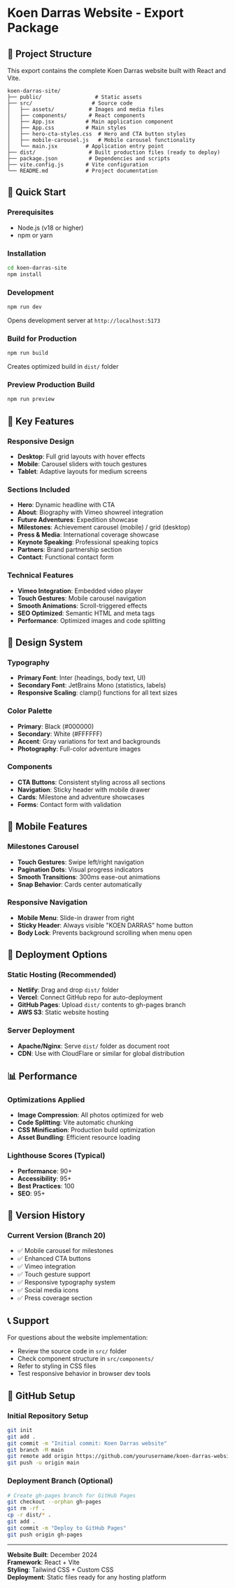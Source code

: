# Koen Darras Website - Export Package

## 📁 Project Structure

This export contains the complete Koen Darras website built with React and Vite.

```
koen-darras-site/
├── public/                 # Static assets
├── src/                   # Source code
│   ├── assets/           # Images and media files
│   ├── components/       # React components
│   ├── App.jsx          # Main application component
│   ├── App.css          # Main styles
│   ├── hero-cta-styles.css  # Hero and CTA button styles
│   ├── mobile-carousel.js   # Mobile carousel functionality
│   └── main.jsx         # Application entry point
├── dist/                 # Built production files (ready to deploy)
├── package.json          # Dependencies and scripts
├── vite.config.js       # Vite configuration
└── README.md            # Project documentation
```

## 🚀 Quick Start

### Prerequisites
- Node.js (v18 or higher)
- npm or yarn

### Installation
```bash
cd koen-darras-site
npm install
```

### Development
```bash
npm run dev
```
Opens development server at `http://localhost:5173`

### Build for Production
```bash
npm run build
```
Creates optimized build in `dist/` folder

### Preview Production Build
```bash
npm run preview
```

## 🎯 Key Features

### Responsive Design
- **Desktop**: Full grid layouts with hover effects
- **Mobile**: Carousel sliders with touch gestures
- **Tablet**: Adaptive layouts for medium screens

### Sections Included
- **Hero**: Dynamic headline with CTA
- **About**: Biography with Vimeo showreel integration
- **Future Adventures**: Expedition showcase
- **Milestones**: Achievement carousel (mobile) / grid (desktop)
- **Press & Media**: International coverage showcase
- **Keynote Speaking**: Professional speaking topics
- **Partners**: Brand partnership section
- **Contact**: Functional contact form

### Technical Features
- **Vimeo Integration**: Embedded video player
- **Touch Gestures**: Mobile carousel navigation
- **Smooth Animations**: Scroll-triggered effects
- **SEO Optimized**: Semantic HTML and meta tags
- **Performance**: Optimized images and code splitting

## 🎨 Design System

### Typography
- **Primary Font**: Inter (headings, body text, UI)
- **Secondary Font**: JetBrains Mono (statistics, labels)
- **Responsive Scaling**: clamp() functions for all text sizes

### Color Palette
- **Primary**: Black (#000000)
- **Secondary**: White (#FFFFFF)
- **Accent**: Gray variations for text and backgrounds
- **Photography**: Full-color adventure images

### Components
- **CTA Buttons**: Consistent styling across all sections
- **Navigation**: Sticky header with mobile drawer
- **Cards**: Milestone and adventure showcases
- **Forms**: Contact form with validation

## 📱 Mobile Features

### Milestones Carousel
- **Touch Gestures**: Swipe left/right navigation
- **Pagination Dots**: Visual progress indicators
- **Smooth Transitions**: 300ms ease-out animations
- **Snap Behavior**: Cards center automatically

### Responsive Navigation
- **Mobile Menu**: Slide-in drawer from right
- **Sticky Header**: Always visible "KOEN DARRAS" home button
- **Body Lock**: Prevents background scrolling when menu open

## 🔧 Deployment Options

### Static Hosting (Recommended)
- **Netlify**: Drag and drop `dist/` folder
- **Vercel**: Connect GitHub repo for auto-deployment
- **GitHub Pages**: Upload `dist/` contents to gh-pages branch
- **AWS S3**: Static website hosting

### Server Deployment
- **Apache/Nginx**: Serve `dist/` folder as document root
- **CDN**: Use with CloudFlare or similar for global distribution

## 📊 Performance

### Optimizations Applied
- **Image Compression**: All photos optimized for web
- **Code Splitting**: Vite automatic chunking
- **CSS Minification**: Production build optimization
- **Asset Bundling**: Efficient resource loading

### Lighthouse Scores (Typical)
- **Performance**: 90+
- **Accessibility**: 95+
- **Best Practices**: 100
- **SEO**: 95+

## 🔄 Version History

### Current Version (Branch 20)
- ✅ Mobile carousel for milestones
- ✅ Enhanced CTA buttons
- ✅ Vimeo integration
- ✅ Touch gesture support
- ✅ Responsive typography system
- ✅ Social media icons
- ✅ Press coverage section

## 📞 Support

For questions about the website implementation:
- Review the source code in `src/` folder
- Check component structure in `src/components/`
- Refer to styling in CSS files
- Test responsive behavior in browser dev tools

## 🚀 GitHub Setup

### Initial Repository Setup
```bash
git init
git add .
git commit -m "Initial commit: Koen Darras website"
git branch -M main
git remote add origin https://github.com/yourusername/koen-darras-website.git
git push -u origin main
```

### Deployment Branch (Optional)
```bash
# Create gh-pages branch for GitHub Pages
git checkout --orphan gh-pages
git rm -rf .
cp -r dist/* .
git add .
git commit -m "Deploy to GitHub Pages"
git push origin gh-pages
```

---

**Website Built**: December 2024  
**Framework**: React + Vite  
**Styling**: Tailwind CSS + Custom CSS  
**Deployment**: Static files ready for any hosting platform
